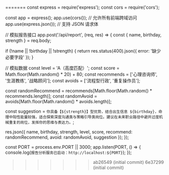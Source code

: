 =======
const express = require('express');
const cors = require('cors');

const app = express();
app.use(cors()); // 允许所有前端跨域访问
app.use(express.json()); // 支持 JSON 请求体

// 模拟报告接口
app.post('/api/report', (req, res) => {
  const { name, birthday, strength } = req.body;

  if (!name || !birthday || !strength) {
    return res.status(400).json({ error: '缺少必要字段' });
  }

  // 模拟数据
  const level = 'A（高度匹配）';
  const score = Math.floor(Math.random() * 20) + 80;
  const recommends = ['心理咨询师', '生涯教练', '战略顾问'];
  const avoids = ['流程型行政', '重复操作员'];

  const randomRecommend = recommends[Math.floor(Math.random() * recommends.length)];
  const randomAvoid = avoids[Math.floor(Math.random() * avoids.length)];

  const suggestion = `你具备【${strength}】型优势，结合出生信息 ${birthday}，命理中阳性能量较强，适合探索深度沟通类与策略引导类岗位。建议在未来职业路径中避开过度机械重复的岗位，发挥你的思维与表达力。`;

  res.json({
    name,
    birthday,
    strength,
    level,
    score,
    recommend: randomRecommend,
    avoid: randomAvoid,
    suggestion
  });
});

const PORT = process.env.PORT || 3000;
app.listen(PORT, () => {
  console.log(`报告分析服务已启动：http://localhost:${PORT}`);
});
>>>>>>> ab26549 (initial commit)
>>>>>>> 6e37299 (initial commit)
